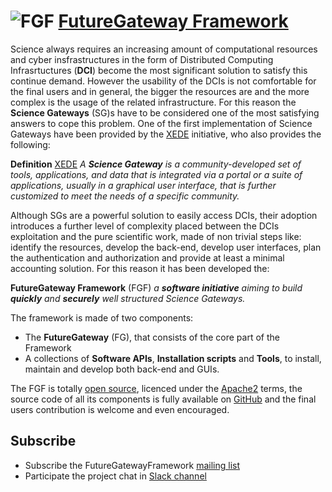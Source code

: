 # ![FGF](images/fglogo.png) [FutureGateway Framework][fgfhp]

Science always requires an increasing amount of computational resources and cyber insfrastructures in the form of Distributed Computing Infrasrtuctures (**DCI**) become the most significant solution to satisfy this continue demand. However the usability of the DCIs is not comfortable for the final users and in general, the bigger the resources are and the more complex is the usage of the related infrastructure. For this reason the **Science Gateways** (SG)s have to be considered one of the most satisfying answers to cope this problem.
One of the first implementation of Science Gateways have been provided by the [XEDE](https://www.xsede.org) initiative, who also provides the following:

**Definition** [XEDE](https://www.xsede.org/ecosystem/science-gateways) _A **Science Gateway** is a community-developed set of tools, applications, and data that is integrated via a portal or a suite of applications, usually in a graphical user interface, that is further customized to meet the needs of a specific community._

Although SGs are a powerful solution to easily access DCIs, their adoption introduces a further level of complexity placed between the DCIs exploitation and the pure scientific work, made of non trivial steps like: identify the resources, develop the back-end, develop user interfaces, plan the authentication and authorization and provide at least a minimal accounting solution. For this reason it has been developed the:

**FutureGateway Framework** (FGF) _a **software initiative** aiming to build **quickly** and **securely** well structured Science Gateways._

The framework is made of two components:

- The **FutureGateway** (FG), that consists of the core part of the Framework
- A collections of **Software APIs**, **Installation scripts** and **Tools**, to install, maintain and develop both back-end and GUIs.

The FGF is totally [open source][osi], licenced under the [Apache2][apache2] terms, the source code of all its components is fully available on [GitHub][github] and the final users contribution is welcome and even encouraged.

## Subscribe

- Subscribe the FutureGatewayFramework <a href="https://mailman.ct.infn.it/mailman/listinfo/futuregatewayframework">mailing list</a>
- Participate the project chat in <a href="https://join.slack.com/t/futuregateway-brb8196/shared_invite/zt-hsekmwid-Bq5c2wq1CeEvcRycdBdkmA">Slack channel</a>

[fgfhp]: https://futuregatewayframework.github.io
[fgf]: https://github.com/FutureGatewayFramework
[osi]: https://opensource.org/osd
[github]: https://github.com
[apache2]: https://www.apache.org/licenses/LICENSE-2.0
[fgfimg]: https://github.com/FutureGatewayFramework/fgAPIServer/blob/master/fgtest/www/images/fglogo.png
